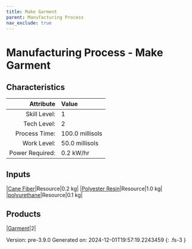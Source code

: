 ```yaml
---
title: Make Garment
parent: Manufacturing Process
nav_exclude: true
---
```

# Manufacturing Process - Make Garment


## Characteristics

| Attribute      | Value |
|--------:|:------|
|Skill Level:|1|
|Tech Level:|2|
|Process Time:|100.0 millisols|
|Work Level:|50.0 millisols|
|Power Required:|0.2 kW/hr|

## Inputs

|[Cane Fiber](../resource/cane-fiber.html)|Resource|0.2 kg|
|[Polyester Resin](../resource/polyester-resin.html)|Resource|1.0 kg|
|[polyurethane](../resource/polyurethane.html)|Resource|0.1 kg|

## Products

|[Garment](../part/garment.html)|2|


Version: pre-3.9.0 Generated on: 2024-12-01T19:57:19.2243459
{: .fs-3 }

